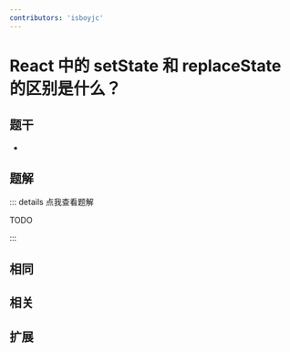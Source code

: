 ```yaml
---
contributors: 'isboyjc'
---
```


# React 中的 setState 和 replaceState 的区别是什么？


## 题干

- 



## 题解

::: details 点我查看题解

  TODO

:::



## 相同


## 相关


## 扩展

